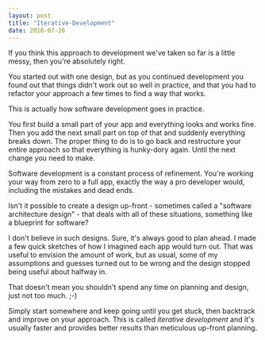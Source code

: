 ```yaml
---
layout: post
title: "Iterative-Development"
date: 2018-07-26
---
```


If you think this approach to development we've taken so far is a little messy, then you're absolutely right.

You started out with one design, but as you continued development you found out that things didn't work out so well in practice, and that you had to refactor your approach a few times to find a way that works.

This is actually how software development goes in practice.

You first build a small part of your app and everything looks and works fine. Then you add the next small part on top of that and suddenly everything breaks down. The proper thing to do is to go back and restructure your entire approach so that everything is hunky-dory again. Until the next change you need to make.

Software development is a constant process of refinement. You're working your way from zero to a full app, exactly the way a pro developer would, including the mistakes and dead ends.

Isn't it possible to create a design up-front - sometimes called a "software architecture design" - that deals with all of these situations, something like a blueprint for software?

I don't believe in such designs. Sure, it's always good to plan ahead. I made a few quick sketches of how I imagined each app would turn out. That was useful to envision the amount of work, but as usual, some of my assumptions and guesses turned out to be wrong and the design stopped being useful about halfway in.

That doesn't mean you shouldn't spend any time on planning and design, just not too much. ;-)

Simply start somewhere and keep going until you get stuck, then backtrack and improve on your approach. This is called *iterative development* and it's usually faster and provides better results than meticulous up-front planning.


